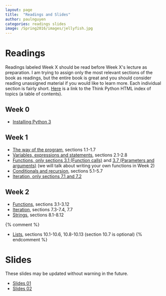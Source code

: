 ```yaml
---
layout: page
title:  "Readings and Slides"
author: paulnguyen
categories: readings slides
image: /Spring2016/images/jellyfish.jpg
---
```


# Readings

Readings labeled Week X should be read before Week X's lecture as preparation. I am trying to assign only the most relevant sections of the book as readings, but the entire book is great and you should consider reading unassigned material if you would like to learn more. Each individual section is fairly short. [Here][thinkpython] is a link to the Think Python HTML index of topics (a table of contents).

## Week 0
- [Installing Python 3][installing_python_3]

## Week 1
- [The way of the program][tp_wayofprogram], sections 1.1-1.7
- [Variables, expressions and statements][tp_variables], sections 2.1-2.8
- [Functions, only sections 3.1 (Function calls)][tp_functions_3.1] and [3.7 (Parameters and arguments)][tp_functions_3.7] (we will talk about writing your own functions in Week 2)
- [Conditionals and recursion][tp_conditionals], sections 5.1-5.7
- [Iteration, only sections 7.1 and 7.2][tp_iteration_7.1]

## Week 2
- [Functions][tp_functions], sections 3.1-3.12
- [Iteration][tp_iteration_7.3], sections 7.3-7.4, 7.7
- [Strings][tp_strings], sections 8.1-8.12

{% comment %}
- [Lists][tp_lists], sections 10.1-10.6, 10.8-10.13 (section 10.7 is optional)
{% endcomment %}

# Slides

These slides may be updated without warning in the future.

- [Slides 01][slides01]
- [Slides 02][slides02]



[thinkpython]: http://greenteapress.com/thinkpython2/html/index.html
[installing_python_3]: http://www.diveintopython3.net/installing-python.html
[tp_wayofprogram]: http://greenteapress.com/thinkpython2/html/thinkpython2002.html
[tp_variables]: http://greenteapress.com/thinkpython2/html/thinkpython2003.html
[tp_functions_3.1]: http://greenteapress.com/thinkpython2/html/thinkpython2004.html#toc23
[tp_functions_3.7]: http://greenteapress.com/thinkpython2/html/thinkpython2004.html#toc29
[tp_conditionals]: http://greenteapress.com/thinkpython2/html/thinkpython2006.html
[tp_iteration_7.1]: http://greenteapress.com/thinkpython2/html/thinkpython2008.html#toc74
[tp_functions]: http://greenteapress.com/thinkpython2/html/thinkpython2004.html
[tp_iteration_7.3]: http://greenteapress.com/thinkpython2/html/thinkpython2008.html#toc76
[tp_strings]: http://greenteapress.com/thinkpython2/html/thinkpython2009.html
[tp_lists]: http://greenteapress.com/thinkpython2/html/thinkpython2011.html


[slides01]: /Spring2016/files/slides/slides01.pdf
[slides02]: /Spring2016/files/slides/slides02.pdf

